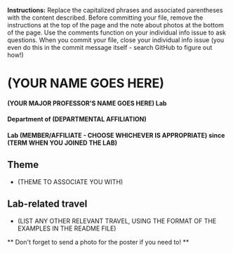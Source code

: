 **Instructions:** Replace the capitalized phrases and associated parentheses with the content described. Before committing your file, remove the instructions at the top of the page and the note about photos at the bottom of the page. Use the comments function on your individual info issue to ask questions. When you commit your file, close your individual info issue (you even do this in the commit message itself - search GitHub to figure out how!)

# (YOUR NAME GOES HERE)
#### (YOUR MAJOR PROFESSOR'S NAME GOES HERE) Lab
#### Department of (DEPARTMENTAL AFFILIATION)
#### Lab (MEMBER/AFFILIATE - CHOOSE WHICHEVER IS APPROPRIATE) since (TERM WHEN YOU JOINED THE LAB)

## Theme

- (THEME TO ASSOCIATE YOU WITH)

## Lab-related travel
- (LIST ANY OTHER RELEVANT TRAVEL, USING THE FORMAT OF THE EXAMPLES IN THE README FILE)

** Don't forget to send a photo for the poster if you need to! **
